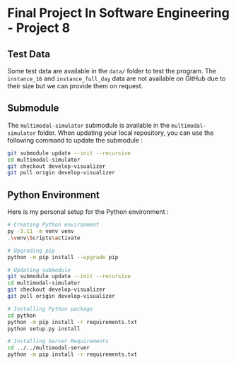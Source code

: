 # Final Project In Software Engineering - Project 8

## Test Data

Some test data are available in the `data/` folder to test the program. The `instance_16` and `instance_full_day` data are not available on GitHub due to their size but we can provide them on request.

## Submodule

The `multimodal-simulator` submodule is available in the `multimodal-simulator` folder. When updating your local repository, you can use the following command to update the submodule :

```bash
git submodule update --init --recursive
cd multimodal-simulator
git checkout develop-visualizer
git pull origin develop-visualizer
```

## Python Environment

Here is my personal setup for the Python environment :

```bash
# Creating Python environment
py -3.11 -m venv venv
.\venv\Scripts\activate

# Upgrading pip
python -m pip install --upgrade pip

# Updating submodule
git submodule update --init --recursive
cd multimodal-simulator
git checkout develop-visualizer
git pull origin develop-visualizer

# Installing Python package
cd python
python -m pip install -r requirements.txt
python setup.py install

# Installing Server Requirements
cd ../../multimodal-server
python -m pip install -r requirements.txt
```
